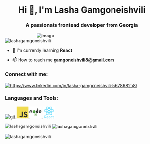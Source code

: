<h1 align="center">Hi 👋, I'm Lasha Gamgoneishvili</h1>
<h3 align="center">A passionate frontend developer from Georgia</h3>
<img align="right" width="400" src="https://camo.githubusercontent.com/7de37139d0b4c1ce40865e799b446c0e963a3dd8fb68d239707237c40604fa3d/68747470733a2f2f63646e2e6472696262626c652e636f6d2f75736572732f3733303730332f73637265656e73686f74732f363538313234332f6176656e746f2e676966" alt="image"/>

<p align="left"> <img src="https://komarev.com/ghpvc/?username=lashagamgoneishvili&label=Profile%20views&color=0e75b6&style=flat" alt="lashagamgoneishvili" /> </p>

- 🌱 I’m currently learning **React**

- 📫 How to reach me **gamgoneishvili8@gmail.com**

<h3 align="left">Connect with me:</h3>
<p align="left">
<a href="https://linkedin.com/in/https://www.linkedin.com/in/lasha-gamgoneishvili-5678682b8/" target="_blank"><img align="center" src="https://raw.githubusercontent.com/rahuldkjain/github-profile-readme-generator/master/src/images/icons/Social/linked-in-alt.svg" alt="https://www.linkedin.com/in/lasha-gamgoneishvili-5678682b8/" height="30" width="40" /></a>
</p>

<h3 align="left">Languages and Tools:</h3>
<p align="left"> <a href="https://git-scm.com/" target="_blank" rel="noreferrer"> <img src="https://www.vectorlogo.zone/logos/git-scm/git-scm-icon.svg" alt="git" width="40" height="40"/> </a> <a href="https://developer.mozilla.org/en-US/docs/Web/JavaScript" target="_blank" rel="noreferrer"> <img src="https://raw.githubusercontent.com/devicons/devicon/master/icons/javascript/javascript-original.svg" alt="javascript" width="40" height="40"/> </a> <a href="https://nodejs.org" target="_blank" rel="noreferrer"> <img src="https://raw.githubusercontent.com/devicons/devicon/master/icons/nodejs/nodejs-original-wordmark.svg" alt="nodejs" width="40" height="40"/> </a> <a href="https://reactjs.org/" target="_blank" rel="noreferrer"> <img src="https://raw.githubusercontent.com/devicons/devicon/master/icons/react/react-original-wordmark.svg" alt="react" width="40" height="40"/> </a> </p>

<p><img align="left" src="https://github-readme-stats.vercel.app/api/top-langs?username=lashagamgoneishvili&show_icons=true&locale=en&layout=compact" alt="lashagamgoneishvili" /></p>

<p>&nbsp;<img align="center" src="https://github-readme-stats.vercel.app/api?username=lashagamgoneishvili&show_icons=true&locale=en" alt="lashagamgoneishvili" /></p>

<p><img align="center" src="https://github-readme-streak-stats.herokuapp.com/?user=lashagamgoneishvili&" alt="lashagamgoneishvili" /></p>
